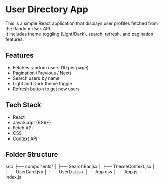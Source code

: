 # User Directory App

This is a simple React application that displays user profiles fetched from the Random User API.  
It includes theme toggling (Light/Dark), search, refresh, and pagination features.

## Features
- Fetches random users (10 per page)
- Pagination (Previous / Next)
- Search users by name
- Light and Dark theme toggle
- Refresh button to get new users

## Tech Stack
- React
- JavaScript (ES6+)
- Fetch API
- CSS
- Context API

## Folder Structure
src/
├── components/
│   ├── SearchBar.jsx
│   ├── ThemeContext.jsx
│   ├── UserCard.jsx
│   └── UserList.jsx
├── App.css
├── App.js
└── index.js
